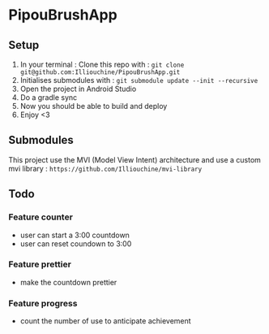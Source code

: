 # PipouBrushApp

## Setup
1. In your terminal : Clone this repo with : `git clone git@github.com:Illiouchine/PipouBrushApp.git`
2. Initialises submodules with : `git submodule update --init --recursive`
3. Open the project in Android Studio
4. Do a gradle sync
5. Now you should be able to build and deploy
6. Enjoy <3

## Submodules
This project use the MVI (Model View Intent) architecture and use a custom mvi library : `https://github.com/Illiouchine/mvi-library`


## Todo
### Feature counter
- user can start a 3:00 countdown
- user can reset coundown to 3:00

### Feature prettier
- make the countdown prettier

### Feature progress
- count the number of use to anticipate achievement 
